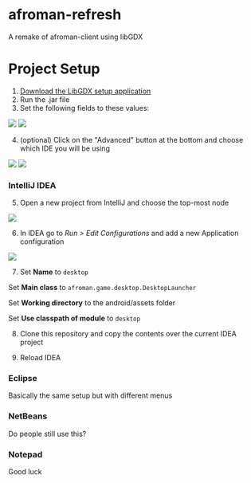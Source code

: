 # afroman-refresh
A remake of afroman-client using libGDX


# Project Setup
1. [Download the LibGDX setup application](https://libgdx.badlogicgames.com/download.html)
2. Run the .jar file
3. Set the following fields to these values:

![](https://i.imgur.com/OGXKUMz.png)
![](https://i.imgur.com/Wzf3KF9.png)

4. (optional) Click on the "Advanced" button at the bottom and choose which IDE you will be using

![](https://i.imgur.com/EI5UcHF.png)
![](https://i.imgur.com/Gx9rtXM.png)

### IntelliJ IDEA
5. Open a new project from IntelliJ and choose the top-most node

![](https://i.imgur.com/vaPUz8V.png)

6. In IDEA go to *Run > Edit Configurations* and add a new Application configuration

![](https://i.imgur.com/j6C7Iol.png)

7. Set **Name** to `desktop`

Set **Main class** to `afroman.game.desktop.DesktopLauncher`

Set **Working directory** to the android/assets folder

Set **Use classpath of module** to `desktop`

8. Clone this repository and copy the contents over the current IDEA project

9. Reload IDEA

### Eclipse
Basically the same setup but with different menus

### NetBeans
Do people still use this?

### Notepad
Good luck 

